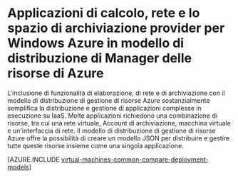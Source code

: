 <properties
   pageTitle="Provider di elaborazione, di rete e di archiviazione | Microsoft Azure"
   description="Panoramica del calcolo, rete e lo spazio di archiviazione provider di risorse (CRP NRP e Security Rollup Package) per le applicazioni di Windows nel modello di distribuzione di Manager delle risorse di Azure"
   services="virtual-machines-windows"
   documentationCenter=""
   authors="tfitzmac"
   manager="timlt"
   editor="tysonn"
   tags="azure-resource-manager,azure-service-management"/>

<tags
   ms.service="virtual-machines-windows"
   ms.devlang="na"
   ms.topic="get-started-article"
   ms.tgt_pltfrm="vm-windows"
   ms.workload="infrastructure-services"
   ms.date="08/19/2015"
   ms.author="tomfitz"/>

# <a name="azure-compute-network-and-storage-providers-for-windows-applications-under-azure-resource-manager-deployment-model"></a>Applicazioni di calcolo, rete e lo spazio di archiviazione provider per Windows Azure in modello di distribuzione di Manager delle risorse di Azure

L'inclusione di funzionalità di elaborazione, di rete e di archiviazione con il modello di distribuzione di gestione di risorse Azure sostanzialmente semplifica la distribuzione e gestione di applicazioni complesse in esecuzione su IaaS. Molte applicazioni richiedono una combinazione di risorse, tra cui una rete virtuale, Account di archiviazione, macchina virtuale e un'interfaccia di rete. Il modello di distribuzione di gestione di risorse Azure offre la possibilità di creare un modello JSON per distribuire e gestire tutte queste risorse insieme come una singola applicazione.

[AZURE.INCLUDE [virtual-machines-common-compare-deployment-models](../../includes/virtual-machines-common-compare-deployment-models.md)]
